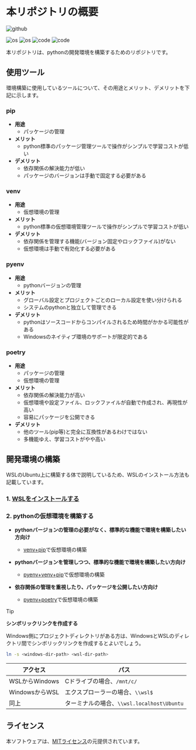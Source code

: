<!--
    README
 -->

# 本リポジトリの概要

![github](https://img.shields.io/github/license/r-dev95/wsl_ubuntu_python)

![os](https://custom-icon-badges.herokuapp.com/badge/Windows-d3d3d3.svg?logo=windows)
![os](https://custom-icon-badges.herokuapp.com/badge/Ubuntu-d3d3d3.svg?logo=ubuntu)
![code](https://custom-icon-badges.herokuapp.com/badge/python-d3d3d3.svg?logo=python)
![code](https://custom-icon-badges.herokuapp.com/badge/poetry-d3d3d3.svg?logo=poetry)

本リポジトリは、pythonの開発環境を構築するためのリポジトリです。

## 使用ツール

環境構築に使用しているツールについて、その用途とメリット、デメリットを下記に示します。

### pip

* **用途**
  * パッケージの管理
* **メリット**
  * python標準のパッケージ管理ツールで操作がシンプルで学習コストが低い
* **デメリット**
  * 依存関係の解決能力が低い
  * パッケージのバージョンは手動で固定する必要がある

### venv

* **用途**
  * 仮想環境の管理
* **メリット**
  * python標準の仮想環境管理ツールで操作がシンプルで学習コストが低い
* **デメリット**
  * 依存関係を管理する機能(バージョン固定やロックファイル)がない
  * 仮想環境は手動で有効化する必要がある

### pyenv

* **用途**
  * pythonバージョンの管理
* **メリット**
  * グローバル設定とプロジェクトごとのローカル設定を使い分けられる
  * システムのpythonと独立して管理できる
* **デメリット**
  * pythonはソースコードからコンパイルされるため時間がかかる可能性がある
  * Windowsのネイティブ環境のサポートが限定的である

### poetry

* **用途**
  * パッケージの管理
  * 仮想環境の管理
* **メリット**
  * 依存関係の解決能力が高い
  * 仮想環境や設定ファイル、ロックファイルが自動で作成され、再現性が高い
  * 容易にパッケージを公開できる
* **デメリット**
  * 他のツール(pip等)と完全に互換性があるわけではない
  * 多機能ゆえ、学習コストがやや高い

## 開発環境の構築

WSLのUbuntu上に構築する体で説明しているため、WSLのインストール方法も記載しています。

### 1. [WSLをインストールする](docs/install_wsl.md)

### 2. pythonの仮想環境を構築する

* **pythonバージョンの管理の必要がなく、標準的な機能で環境を構築したい方向け**
  * [venv+pip](docs/build_venv_pip.md)で仮想環境の構築

* **pythonバージョンを管理しつつ、標準的な機能で環境を構築したい方向け**
  * [pyenv+venv+pip](docs/build_pyenv_venv_pip.md)で仮想環境の構築

* **依存関係の管理を重視したり、パッケージを公開したい方向け**
  * [pyenv+poetry](docs/build_pyenv_poetry.md)で仮想環境の構築

> [!TIP]
>
> **シンボリックリンクを作成する**
>
> Windows側にプロジェクトディレクトリがある方は、WindowsとWSLのディレクトリ間でシンボリックリンクを作成するとよいでしょう。
>
> ``` bash
> ln -s <windows-dir-path> <wsl-dir-path>
> ```
>
> |アクセス      |パス                                      |
> | ------------ | ---------------------------------------- |
> |WSLからWindows|Cドライブの場合、`/mnt/c/`                |
> |WindowsからWSL|エクスプローラーの場合、`\\wsl$`          |
> |同上          |ターミナルの場合、`\\wsl.localhost\Ubuntu`|

## ライセンス

本ソフトウェアは、[MITライセンス](LICENSE)の元提供されています。

